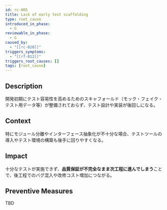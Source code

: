 ```yaml
---
id: rc-005
title: Lack of early test scaffolding
type: root_cause
introduced_in_phase:
  - G
reviewable_in_phase:
  - G
caused_by:
  - "[[rc-020]]"
triggers_symptoms:
  - "[[rf-012]]"
triggers_root_causes: []
tags: [root_cause]
---
```


## Description
開発初期にテスト容易性を高めるためのスキャフォールド（モック・フェイク・テスト用データ等）が整備されておらず、テスト設計や実装が後回しになる。

## Context
特にモジュール分離やインターフェース抽象化が不十分な場合、テストツールの導入やテスト環境の構築も後手に回りやすくなる。

## Impact
十分なテストが実施できず、**品質保証が不完全なまま次工程に進んでしまう**ことで、後工程でのバグ混入や改修コスト増加につながる。

## Preventive Measures
TBD